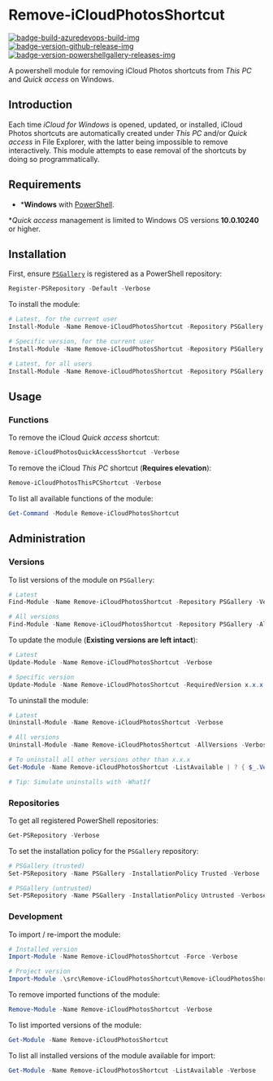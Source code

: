 # Remove-iCloudPhotosShortcut

[![badge-build-azuredevops-build-img][]][badge-build-azuredevops-build-src] [![badge-version-github-release-img][]][badge-version-github-release-src] [![badge-version-powershellgallery-releases-img][]][badge-version-powershellgallery-releases-src]

[badge-build-azuredevops-build-img]: https://img.shields.io/azure-devops/build/joeltimothyoh/Remove-iCloudPhotosShortcut/19/master.svg?label=build&logo=azure-pipelines&style=flat-square
[badge-build-azuredevops-build-src]: https://dev.azure.com/joeltimothyoh/Remove-iCloudPhotosShortcut/_build?definitionId=19
[badge-version-github-release-img]: https://img.shields.io/github/v/release/joeltimothyoh/Remove-iCloudPhotosShortcut?style=flat-square
[badge-version-github-release-src]: https://github.com/joeltimothyoh/Remove-iCloudPhotosShortcut/releases
[badge-version-powershellgallery-releases-img]: https://img.shields.io/powershellgallery/v/Remove-iCloudPhotosShortcut?logo=powershell&logoColor=white&label=PSGallery&labelColor=&style=flat-square
[badge-version-powershellgallery-releases-src]: https://www.powershellgallery.com/packages/Remove-iCloudPhotosShortcut/

A powershell module for removing iCloud Photos shortcuts from *This PC* and *Quick access* on Windows.

## Introduction

Each time *iCloud for Windows* is opened, updated, or installed, iCloud Photos shortcuts are automatically created under *This PC* and/or *Quick access* in File Explorer, with the latter being impossible to remove interactively. This module attempts to ease removal of the shortcuts by doing so programmatically.

## Requirements

* \***Windows** with [PowerShell](https://docs.microsoft.com/en-us/powershell/scripting/install/installing-windows-powershell).

\**Quick access* management is limited to Windows OS versions **10.0.10240** or higher.

## Installation

First, ensure [`PSGallery`](https://www.powershellgallery.com/) is registered as a PowerShell repository:

```powershell
Register-PSRepository -Default -Verbose
```

To install the module:

```powershell
# Latest, for the current user
Install-Module -Name Remove-iCloudPhotosShortcut -Repository PSGallery -Scope CurrentUser -Verbose

# Specific version, for the current user
Install-Module -Name Remove-iCloudPhotosShortcut -Repository PSGallery -RequiredVersion x.x.x -Scope CurrentUser -Verbose

# Latest, for all users
Install-Module -Name Remove-iCloudPhotosShortcut -Repository PSGallery -Scope AllUsers -Verbose
```

## Usage

### Functions

To remove the iCloud *Quick access* shortcut:

```powershell
Remove-iCloudPhotosQuickAccessShortcut -Verbose
```

To remove the iCloud *This PC* shortcut (**Requires elevation**):

```powershell
Remove-iCloudPhotosThisPCShortcut -Verbose
```

To list all available functions of the module:

```powershell
Get-Command -Module Remove-iCloudPhotosShortcut
```

## Administration

### Versions

To list versions of the module on `PSGallery`:

```powershell
# Latest
Find-Module -Name Remove-iCloudPhotosShortcut -Repository PSGallery -Verbose

# All versions
Find-Module -Name Remove-iCloudPhotosShortcut -Repository PSGallery -AllVersions -Verbose
```

To update the module (**Existing versions are left intact**):

```powershell
# Latest
Update-Module -Name Remove-iCloudPhotosShortcut -Verbose

# Specific version
Update-Module -Name Remove-iCloudPhotosShortcut -RequiredVersion x.x.x -Verbose
```

To uninstall the module:

```powershell
# Latest
Uninstall-Module -Name Remove-iCloudPhotosShortcut -Verbose

# All versions
Uninstall-Module -Name Remove-iCloudPhotosShortcut -AllVersions -Verbose

# To uninstall all other versions other than x.x.x
Get-Module -Name Remove-iCloudPhotosShortcut -ListAvailable | ? { $_.Version -ne 'x.x.x' } | % { Uninstall-Module -Name $_.Name -RequiredVersion $_.Version -Verbose }

# Tip: Simulate uninstalls with -WhatIf
```

### Repositories

To get all registered PowerShell repositories:

```powershell
Get-PSRepository -Verbose
```

To set the installation policy for the `PSGallery` repository:

```powershell
# PSGallery (trusted)
Set-PSRepository -Name PSGallery -InstallationPolicy Trusted -Verbose

# PSGallery (untrusted)
Set-PSRepository -Name PSGallery -InstallationPolicy Untrusted -Verbose
```

### Development

To import / re-import the module:

```powershell
# Installed version
Import-Module -Name Remove-iCloudPhotosShortcut -Force -Verbose

# Project version
Import-Module .\src\Remove-iCloudPhotosShortcut\Remove-iCloudPhotosShortcut.psm1 -Force -Verbose
```

To remove imported functions of the module:

```powershell
Remove-Module -Name Remove-iCloudPhotosShortcut -Verbose
```

To list imported versions of the module:

```powershell
Get-Module -Name Remove-iCloudPhotosShortcut
```

To list all installed versions of the module available for import:

```powershell
Get-Module -Name Remove-iCloudPhotosShortcut -ListAvailable -Verbose
```
